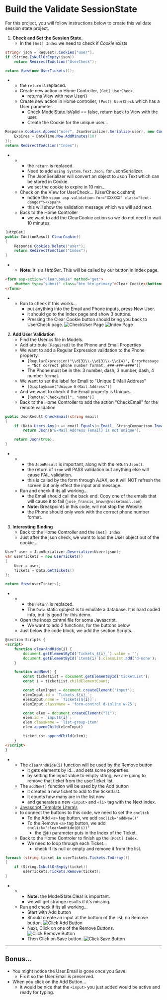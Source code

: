 # Build the Validate SessionState
For this project, you will follow instructions below to create this validate session state project.

1. **Check and Set the Session State.**
    - In the `[Get] Index` we need to check if *Cookie* exists
```csharp
string? json = Request?.Cookies["user"];
if (String.IsNullOrEmpty(json)) 
    return RedirectToAction("UserCheck");

return View(new UserTickets());
```
-   - the `return` is replaced.
    - Create new action in Home Controller, `[Get] UserCheck`.
        - returns View with new User()
    - Create new action in Home controller, `[Post] UserCheck` which has a User parameter.
        - Check ModelState.IsValid == false, return back to View with the user.
        - Create the Cookie for the unique user...
```csharp
Response.Cookies.Append("user", JsonSerializer.Serialize(user), new CookieOptions() {
    Expires = DateTime.Now.AddMinutes(10)
});
return RedirectToAction("Index");
```
-   -   - the `return` is replaced.
        - Need to add `using System.Text.Json;` for JsonSerializer.
        - The JsonSerializer will convert an object to Json Text which can be stored in Cookie.
        - we set the cookie to expire in 10 min...
    - Check on the View for UserCheck... (UserCheck.cshtml)
        - notice the `<span asp-validation-for="XXXXXX" class="text-danger"></span>`
        - this will show the validation message which we will add next.
    - Back to the Home Controller 
        - we want to add the ClearCookie action so we do not need to wait 10 minutes.
```csharp
[HttpGet]
public IActionResult ClearCookie() 
{
    Response.Cookies.Delete("user");
    return RedirectToAction("Index");
}
```
-   - **Note:** it is a *HttpGet*. This will be called by our button in Index page.
```html
<form asp-action="ClearCookie" method="get">
    <button type="submit" class="btn btn-primary">Clear Cookie</button>
</form>
```
-   - Run to check if this works...
        - put anything into the Email and Phone inputs, press New User.
        - it should go to the Index page and show 3 buttons.
        - Pressing the Clear Cookie button should bring you back to UserCheck page.
![CheckUser Page](/wwwroot/img/Ch11Lab_01.jpg)
![Index Page](/wwwroot/img/Ch11Lab_02.jpg)
   
2. **Add User Validation**
    - Find the User.cs file in Models.
    - Add attribute `[Required]` to the Phone and Email Properties
    - We want to add a Regular Expression validation to the Phone property.
        - `[RegularExpression("\\d{3}\\-\\d{3}\\-\\d{4}", ErrorMessage = "Not correct phone number format, ###-###-####")]`
        - The Phone must be in the: 3 number, dash, 3 number, dash, 4 number format.
    - We want to set the label for Email to "Unique E-Mail Address"
        - `[DisplayName("Unique E-Mail Address")]`
    - And we want to check if the Email property is Unique...
        - `[Remote("CheckEmail", "Home")]`
    - Back to the Home Controller to add the action "CheckEmail" for the remote validation
```csharp
public JsonResult CheckEmail(string email)
{
    if (Data.Users.Any(u => email.Equals(u.Email, StringComparison.InvariantCultureIgnoreCase)))
        return Json($"E-Mail Address {email} is not unique");

    return Json(true);
}
```
-   -   - the `JsonResult` is important, along with the return `Json()`.
        - the return of `true` will PASS validation but anything else will cause FAIL validation.
        - this is called by the form through AJAX, so it will NOT refresh the screen but only effect the input and message.
    - Run and check if its all working...
        - the Email should call the back end.  Copy one of the emails that will cause it to fail (`jose_francis_brown@rocketmail.com`)
        - **Note:** Breakpoints in this code, will not stop the Website.
        - the Phone should only work with the correct phone number format.

3. **Interesting Binding**
    - Back to the Home Controller and the `[Get] Index`
    - Just after the json check, we want to load the User object out of the cookie...
```csharp
User? user = JsonSerializer.Deserialize<User>(json);
var userTickets = new UserTickets() 
{
    User = user,
    Tickets = Data.GetTickets()
};

return View(userTickets);
```
-   -   - the `return` is replaced.
        - The `Data` static opbject is to emulate a database. It is hard coded info, but its good for this demo.
    - Open the Index.cshtml file for some Javascript.
        - We want to add 2 functions, for the buttons below
    - Just below the code block, we add the section Scripts...
```html
@section Scripts {
<script>
    function clearAndHide(i) {
        document.getElementById(`Tickets_${i}_`).value = '';
        document.getElementById(`item${i}`).classList.add('d-none');
    }

    function addNew() {
        const ticketList = document.getElementById('ticketList');
        const i = ticketList.childElementCount;

        const elemInput = document.createElement('input');
        elemInput.id = `Tickets_${i}_`;
        elemInput.name = `Tickets[${i}]`;
        elemInput.className = 'form-control d-inline w-75';

        const elem = document.createElement("li");
        elem.id = `input${i}`;
        elem.className = 'list-group-item'
        elem.appendChild(elemInput)

        ticketList.appendChild(elem);
    }
</script>
}
```
-   - The `clearAndHide(i)` function will be used by the Remove button 
        - it gets elements by id... and sets some properties.
        - by setting the input value to empty string, we are going to remove that ticket from the userTicket list.
    - The `addNew()` function will be used by the Add button
        - it creates a new ticket to add to the ticketList.
        - it counts how many are in the list now 
        - and generates a new `<input>` and `<li>` tag with the Next index.
    - [Javascript Template Literals](https://www.w3schools.com/JS//js_string_templates.asp)
    - to connect the buttons to this code, we need to set the `onclick`
        - To the Add `<a>` tag button, we add `onclick="addNew()"`
        - To the Remove `<a>` tag button, we add `onclick="clearAndHide(@(i))"`
            - the @(i) parameter puts in the Index of the Ticket.
    - Back to the Home Controler to finish up the `[Post] Index`.
        - We need to loop through each Ticket...
            - check if its null or empty and remove it from the list.
```csharp
foreach (string ticket in userTickets.Tickets.ToArray()) 
{
    if (String.IsNullOrEmpty(ticket))
        userTickets.Tickets.Remove(ticket);
}
```
-   -   - **Note:** the ModelState.Clear is important.
        - we will get strange results if it's missing.
    - Run and check if its all working...
        - Start with Add button
        - Should create an input at the bottom of the list, no Remove button. ![Click Add Button](/wwwroot/img/Ch11Lab_03.jpg)
        - Next, Click on one of the Remove Buttons. ![Click Remove Button](/wwwroot/img/Ch11Lab_04.jpg)
        - Then Click on Save button. ![Click Save Button](/wwwroot/img/Ch11Lab_05.jpg)
---
## Bonus...
- You might notice the User.Email is gone once you Save.
    - Fix it so the User.Email is preserved.
- When you click on the Add Button...
    - it would be nice that the `<input>` you just added would be active and ready for typing.
